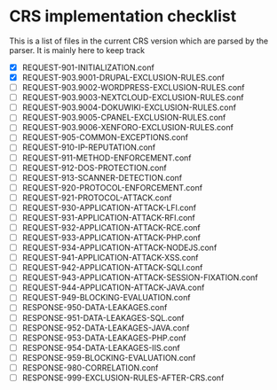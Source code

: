 # CRS implementation checklist

This is a list of files in the current CRS version which are parsed by the parser. It is mainly here to keep track

- [x] REQUEST-901-INITIALIZATION.conf
- [x] REQUEST-903.9001-DRUPAL-EXCLUSION-RULES.conf
- [ ] REQUEST-903.9002-WORDPRESS-EXCLUSION-RULES.conf
- [ ] REQUEST-903.9003-NEXTCLOUD-EXCLUSION-RULES.conf
- [ ] REQUEST-903.9004-DOKUWIKI-EXCLUSION-RULES.conf
- [ ] REQUEST-903.9005-CPANEL-EXCLUSION-RULES.conf
- [ ] REQUEST-903.9006-XENFORO-EXCLUSION-RULES.conf
- [ ] REQUEST-905-COMMON-EXCEPTIONS.conf
- [ ] REQUEST-910-IP-REPUTATION.conf
- [ ] REQUEST-911-METHOD-ENFORCEMENT.conf
- [ ] REQUEST-912-DOS-PROTECTION.conf
- [ ] REQUEST-913-SCANNER-DETECTION.conf
- [ ] REQUEST-920-PROTOCOL-ENFORCEMENT.conf
- [ ] REQUEST-921-PROTOCOL-ATTACK.conf
- [ ] REQUEST-930-APPLICATION-ATTACK-LFI.conf
- [ ] REQUEST-931-APPLICATION-ATTACK-RFI.conf
- [ ] REQUEST-932-APPLICATION-ATTACK-RCE.conf
- [ ] REQUEST-933-APPLICATION-ATTACK-PHP.conf
- [ ] REQUEST-934-APPLICATION-ATTACK-NODEJS.conf
- [ ] REQUEST-941-APPLICATION-ATTACK-XSS.conf
- [ ] REQUEST-942-APPLICATION-ATTACK-SQLI.conf
- [ ] REQUEST-943-APPLICATION-ATTACK-SESSION-FIXATION.conf
- [ ] REQUEST-944-APPLICATION-ATTACK-JAVA.conf
- [ ] REQUEST-949-BLOCKING-EVALUATION.conf
- [ ] RESPONSE-950-DATA-LEAKAGES.conf
- [ ] RESPONSE-951-DATA-LEAKAGES-SQL.conf
- [ ] RESPONSE-952-DATA-LEAKAGES-JAVA.conf
- [ ] RESPONSE-953-DATA-LEAKAGES-PHP.conf
- [ ] RESPONSE-954-DATA-LEAKAGES-IIS.conf
- [ ] RESPONSE-959-BLOCKING-EVALUATION.conf
- [ ] RESPONSE-980-CORRELATION.conf
- [ ] RESPONSE-999-EXCLUSION-RULES-AFTER-CRS.conf
